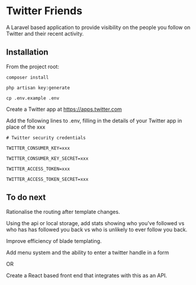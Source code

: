 Twitter Friends
===============

A Laravel based application to provide visibility on the people you follow on 
Twitter and their recent activity.

Installation
------------

From the project root:

`composer install`

`php artisan key:generate`

`cp .env.example .env`

Create a Twitter app at https://apps.twitter.com

Add the following lines to .env, filling in the details of your Twitter app in 
place of the xxx

`# Twitter security credentials`

`TWITTER_CONSUMER_KEY=xxx`

`TWITTER_CONSUMER_KEY_SECRET=xxx`

`TWITTER_ACCESS_TOKEN=xxx`

`TWITTER_ACCESS_TOKEN_SECRET=xxx`

To do next
----------

Rationalise the routing after template changes.

Using the api or local storage, add stats showing who you've followed vs who has
has followed you back vs who is unlikely to ever follow you back.

Improve efficiency of blade templating.

Add menu system and the ability to enter a twitter handle in a form

OR

Create a React based front end that integrates with this as an API.
